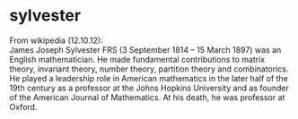 sylvester
=========

From wikipedia (12.10.12): <br/>
James Joseph Sylvester FRS (3 September 1814 – 15 March 1897) was an English mathematician. He made fundamental contributions to matrix theory, invariant theory, number theory, partition theory and combinatorics. He played a leadership role in American mathematics in the later half of the 19th century as a professor at the Johns Hopkins University and as founder of the American Journal of Mathematics. At his death, he was professor at Oxford.
